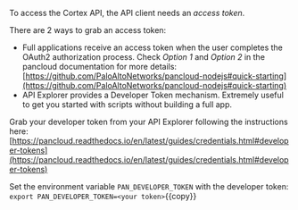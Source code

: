 To access the Cortex API, the API client needs an _access token_.  

There are 2 ways to grab an access token:
- Full applications receive an access token when the user completes the OAuth2 authorization process. Check _Option 1_ and _Option 2_ in the pancloud documentation for more details: [https://github.com/PaloAltoNetworks/pancloud-nodejs#quick-starting](https://github.com/PaloAltoNetworks/pancloud-nodejs#quick-starting)
- API Explorer provides a Developer Token mechanism. Extremely useful to get you started with scripts without building a full app.

Grab your developer token from your API Explorer following the instructions here: [https://pancloud.readthedocs.io/en/latest/guides/credentials.html#developer-tokens](https://pancloud.readthedocs.io/en/latest/guides/credentials.html#developer-tokens)

Set the environment variable `PAN_DEVELOPER_TOKEN` with the developer token: `export PAN_DEVELOPER_TOKEN=<your token>`{{copy}}
